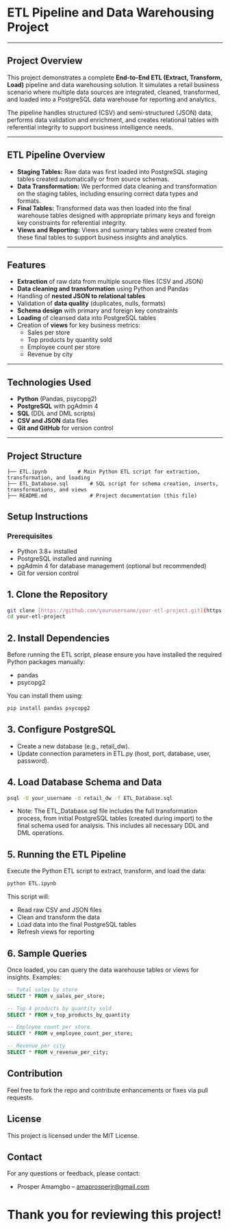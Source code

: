 # ETL Pipeline and Data Warehousing Project

---

## Project Overview

This project demonstrates a complete **End-to-End ETL (Extract, Transform, Load)** pipeline and data warehousing solution. It simulates a retail business scenario where multiple data sources are integrated, cleaned, transformed, and loaded into a PostgreSQL data warehouse for reporting and analytics.

The pipeline handles structured (CSV) and semi-structured (JSON) data, performs data validation and enrichment, and creates relational tables with referential integrity to support business intelligence needs.

---

## ETL Pipeline Overview

- **Staging Tables:** Raw data was first loaded into PostgreSQL staging tables created automatically or from source schemas.
- **Data Transformation:** We performed data cleaning and transformation on the staging tables, including ensuring correct data types and formats.
- **Final Tables:** Transformed data was then loaded into the final warehouse tables designed with appropriate primary keys and foreign key constraints for referential integrity.
- **Views and Reporting:** Views and summary tables were created from these final tables to support business insights and analytics.

---

## Features

- **Extraction** of raw data from multiple source files (CSV and JSON)
- **Data cleaning and transformation** using Python and Pandas
- Handling of **nested JSON to relational tables**
- Validation of **data quality** (duplicates, nulls, formats)
- **Schema design** with primary and foreign key constraints
- **Loading** of cleansed data into PostgreSQL tables
- Creation of **views** for key business metrics:
    - Sales per store
    - Top products by quantity sold
    - Employee count per store
    - Revenue by city

---

## Technologies Used

- **Python** (Pandas, psycopg2)
- **PostgreSQL** with pgAdmin 4
- **SQL** (DDL and DML scripts)
- **CSV and JSON** data files
- **Git and GitHub** for version control

---

## Project Structure

```plaintext
├── ETL.ipynb          # Main Python ETL script for extraction, transformation, and loading
├── ETL_Database.sql       # SQL script for schema creation, inserts, transformations, and views
├── README.md              # Project documentation (this file)

```
## Setup Instructions
### Prerequisites

- Python 3.8+ installed
- PostgreSQL installed and running
- pgAdmin 4 for database management (optional but recommended)
- Git for version control

## 1. Clone the Repository

```bash
git clone [https://github.com/yourusername/your-etl-project.git](https://github.com/yourusername/your-etl-project.git)
cd your-etl-project
```

## 2. Install Dependencies

Before running the ETL script, please ensure you have installed the required Python packages manually:

- pandas
- psycopg2

You can install them using:

```bash
pip install pandas psycopg2
```

## 3. Configure PostgreSQL

- Create a new database (e.g., retail_dw).
- Update connection parameters in ETL.py (host, port, database, user, password).

## 4. Load Database Schema and Data

```bash
psql -U your_username -d retail_dw -f ETL_Database.sql
```
- Note: The ETL_Database.sql file includes the full transformation process, from initial PostgreSQL tables (created during import) to the final schema used for analysis. This includes all necessary DDL and DML operations.

## 5. Running the ETL Pipeline
Execute the Python ETL script to extract, transform, and load the data:

```bash
python ETL.ipynb
```

This script will:
- Read raw CSV and JSON files
- Clean and transform the data
- Load data into the final PostgreSQL tables
- Refresh views for reporting
  
## 6. Sample Queries
Once loaded, you can query the data warehouse tables or views for insights. Examples:

```SQL
-- Total sales by store
SELECT * FROM v_sales_per_store;

-- Top 4 products by quantity sold
SELECT * FROM v_top_products_by_quantity

-- Employee count per store
SELECT * FROM v_employee_count_per_store;

-- Revenue per city
SELECT * FROM v_revenue_per_city;
```

## Contribution
Feel free to fork the repo and contribute enhancements or fixes via pull requests.

## License
This project is licensed under the MIT License.

## Contact
For any questions or feedback, please contact:

- Prosper Amamgbo – amaprosperjr@gmail.com

# Thank you for reviewing this project!

